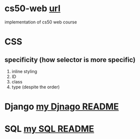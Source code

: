 # cs50-web [url](https://cs50.harvard.edu/web/2020/)
implementation of cs50 web course

# CSS
## specificity (how selector is more specific)
1. inline styling
2. ID
3. class
4. type
(despite the order)

# Django [my Djnago README](django/README.md)

# SQL [my SQL README](sql/README.md)
